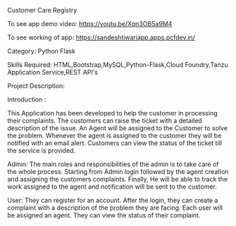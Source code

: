 Customer Care Registry

To see app demo video: https://youtu.be/Xqn3OB5a9M4

To see working of app: https://sandeshtiwariapp.apps.pcfdev.in/

Category: Python Flask

Skills Required:
HTML,Bootstrap,MySQL,Python-Flask,Cloud Foundry,Tanzu Application Service,REST API's

Project Description:

Introduction :

This Application has been developed to help the customer in processing their complaints. 
The customers can raise the ticket with a detailed description of the issue. 
An Agent will be assigned to the Customer to solve the problem. 
Whenever the agent is assigned to the customer they will be notified with an email alert. 
Customers can view the status of the ticket till the service is provided.

Admin: 
The main roles and responsibilities of the admin is to take care of the whole process. 
Starting from Admin login followed by the agent creation and assigning the customers complaints. 
Finally, He will be able to track the work assigned to the agent and notification will be sent to the customer.

User: 
They can register for an account. 
After the login, they can create a complaint with a description of the problem they are facing. 
Each user will be assigned an agent. 
They can view the status of their complaint.
